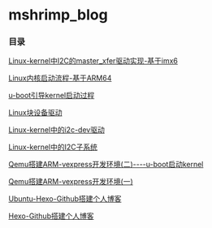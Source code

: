 # mshrimp_blog



### 目录



[Linux-kernel中I2C的master_xfer驱动实现-基于imx6](https://mshrimp.github.io/2020/04/23/Linux-kernel中I2C的master_xfer驱动实现-基于imx6/)

[Linux内核启动流程-基于ARM64](https://mshrimp.github.io/2020/04/19/Linux内核启动流程-基于ARM64/)

[u-boot引导kernel启动过程](https://mshrimp.github.io/2020/04/19/u-boot引导kernel启动过程/)

[Linux块设备驱动](https://mshrimp.github.io/2020/04/19/Linux块设备驱动/)

[Linux-kernel中的i2c-dev驱动](https://mshrimp.github.io/2020/04/12/Linux-kernel中的i2c-dev驱动/)

[Linux-kernel中的I2C子系统](https://mshrimp.github.io/2020/04/06/Linux-kernel中的I2C子系统/)

[Qemu搭建ARM-vexpress开发环境(二)----u-boot启动kernel](https://mshrimp.github.io/2019/08/20/Qemu搭建ARM-vexpress开发环境(二)----u-boot启动kernel/)

[Qemu搭建ARM-vexpress开发环境(一)](https://mshrimp.github.io/2019/08/10/Qemu搭建ARM-vexpress开发环境(一)/)

[Ubuntu-Hexo-Github搭建个人博客](https://mshrimp.github.io/2019/07/28/Ubuntu-Hexo-Github搭建个人博客/)

[Hexo-Github搭建个人博客](https://mshrimp.github.io/2019/07/17/Hexo-Github搭建个人博客/)
